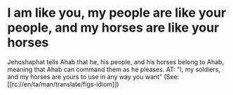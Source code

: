 # I am like you, my people are like your people, and my horses are like your horses

Jehoshaphat tells Ahab that he, his people, and his horses belong to Ahab, meaning that Ahab can command them as he pleases. AT: "I, my soldiers, and my horses are yours to use in any way you want" (See: [[rc://en/ta/man/translate/figs-idiom]])

